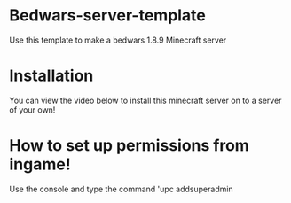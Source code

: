 # Bedwars-server-template
 Use this template to make a bedwars 1.8.9 Minecraft server


 # Installation
 You can view the video below to install this minecraft server on to a server of your own!





 # How to set up permissions from ingame!
 Use the console and type the command 'upc addsuperadmin <yourusername>
 
